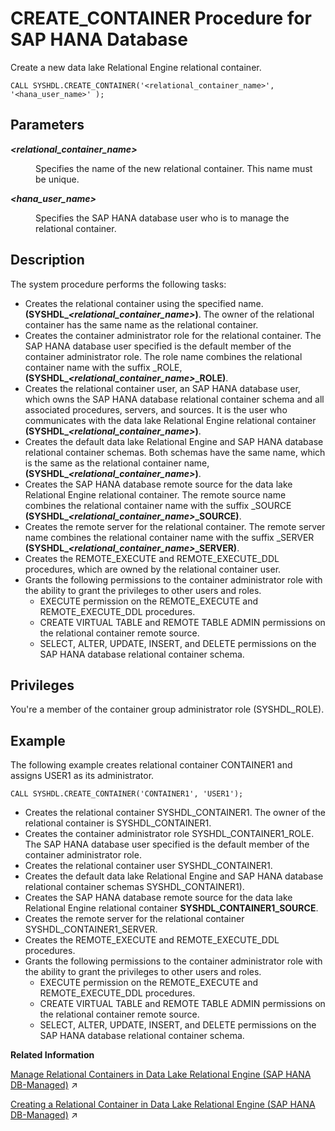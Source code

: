 <!-- loio05a5d3bfe1d14dd5807b9f4ac2e759f3 -->

# CREATE\_CONTAINER Procedure for SAP HANA Database

Create a new data lake Relational Engine relational container.



```
CALL SYSHDL.CREATE_CONTAINER('<relational_container_name>', '<hana_user_name>' ); 
```



<a name="loio05a5d3bfe1d14dd5807b9f4ac2e759f3__section_dj3_45x_cjb"/>

## Parameters


<dl>
<dt><b>

*<relational\_container\_name\>*

</b></dt>
<dd>

Specifies the name of the new relational container. This name must be unique.



</dd><dt><b>

*<hana\_user\_name\>*

</b></dt>
<dd>

Specifies the SAP HANA database user who is to manage the relational container.



</dd>
</dl>



<a name="loio05a5d3bfe1d14dd5807b9f4ac2e759f3__section_zhc_rnx_cjb"/>

## Description

The system procedure performs the following tasks:

-   Creates the relational container using the specified name. **\(SYSHDL\_*<relational\_container\_name\>*\)**. The owner of the relational container has the same name as the relational container.
-   Creates the container administrator role for the relational container. The SAP HANA database user specified is the default member of the container administrator role. The role name combines the relational container name with the suffix \_ROLE, **\(SYSHDL\_*<relational\_container\_name\>*\_ROLE\)**.
-   Creates the relational container user, an SAP HANA database user, which owns the SAP HANA database relational container schema and all associated procedures, servers, and sources. It is the user who communicates with the data lake Relational Engine relational container **\(SYSHDL\_*<relational\_container\_name\>*\)**.
-   Creates the default data lake Relational Engine and SAP HANA database relational container schemas. Both schemas have the same name, which is the same as the relational container name, **\(SYSHDL\_*<relational\_container\_name\>*\)**.
-   Creates the SAP HANA database remote source for the data lake Relational Engine relational container. The remote source name combines the relational container name with the suffix \_SOURCE **\(SYSHDL\_*<relational\_container\_name\>*\_SOURCE\)**.
-   Creates the remote server for the relational container. The remote server name combines the relational container name with the suffix \_SERVER **\(SYSHDL\_*<relational\_container\_name\>*\_SERVER\)**.
-   Creates the REMOTE\_EXECUTE and REMOTE\_EXECUTE\_DDL procedures, which are owned by the relational container user.
-   Grants the following permissions to the container administrator role with the ability to grant the privileges to other users and roles.
    -   EXECUTE permission on the REMOTE\_EXECUTE and REMOTE\_EXECUTE\_DDL procedures.
    -   CREATE VIRTUAL TABLE and REMOTE TABLE ADMIN permissions on the relational container remote source.
    -   SELECT, ALTER, UPDATE, INSERT, and DELETE permissions on the SAP HANA database relational container schema.




<a name="loio05a5d3bfe1d14dd5807b9f4ac2e759f3__section_xlt_rnx_cjb"/>

## Privileges

You're a member of the container group administrator role \(SYSHDL\_ROLE\).



<a name="loio05a5d3bfe1d14dd5807b9f4ac2e759f3__section_f5l_5nx_cjb"/>

## Example

The following example creates relational container CONTAINER1 and assigns USER1 as its administrator.

```
CALL SYSHDL.CREATE_CONTAINER('CONTAINER1', 'USER1');
```

-   Creates the relational container SYSHDL\_CONTAINER1. The owner of the relational container is SYSHDL\_CONTAINER1.
-   Creates the container administrator role SYSHDL\_CONTAINER1\_ROLE. The SAP HANA database user specified is the default member of the container administrator role.
-   Creates the relational container user SYSHDL\_CONTAINER1.
-   Creates the default data lake Relational Engine and SAP HANA database relational container schemas SYSHDL\_CONTAINER1\).
-   Creates the SAP HANA database remote source for the data lake Relational Engine relational container **SYSHDL\_CONTAINER1\_SOURCE**.
-   Creates the remote server for the relational container SYSHDL\_CONTAINER1\_SERVER.
-   Creates the REMOTE\_EXECUTE and REMOTE\_EXECUTE\_DDL procedures.
-   Grants the following permissions to the container administrator role with the ability to grant the privileges to other users and roles.
    -   EXECUTE permission on the REMOTE\_EXECUTE and REMOTE\_EXECUTE\_DDL procedures.
    -   CREATE VIRTUAL TABLE and REMOTE TABLE ADMIN permissions on the relational container remote source.
    -   SELECT, ALTER, UPDATE, INSERT, and DELETE permissions on the SAP HANA database relational container schema.


**Related Information**  


[Manage Relational Containers in Data Lake Relational Engine (SAP HANA DB-Managed)](https://help.sap.com/viewer/9220e7fec0fe4503b5c5a6e21d584e63/2024_3_QRC/en-US/0b494fedebb243fc9bd92c87bac7ddd4.html "Relational containers are managed from the SAP HANA database instance, but are stored in the data lake Relational Engine instance.") :arrow_upper_right:

[Creating a Relational Container in Data Lake Relational Engine (SAP HANA DB-Managed)](https://help.sap.com/viewer/9220e7fec0fe4503b5c5a6e21d584e63/2024_3_QRC/en-US/ab555a3a98204db88d1aab58b51f15ce.html "Create a relational container in the data lake Relational Engine container group.") :arrow_upper_right:

